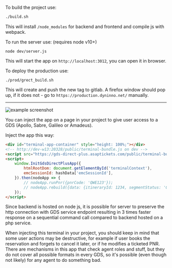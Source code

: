
To build the project use:
```bash
./build.sh
```
This will install `/node_modules` for backend and frontend and compile js with webpack.

To run the server use: (requires node v10+)
```
node dev/server.js
```
This will start the app on `http://localhost:3012`, you can open it in browser.

To deploy the production use:
```
./prod/grect_build.sh
```

This will create and push the new tag to gitlab. 
A firefox window should pop up, if it does not - go to `https://production.dyninno.net/` manually.
____________________________________________________________________________________________

![example screenshot](https://gitlab.dyninno.net/client-management-system/gds-direct-nodejs/uploads/803cfa6f85ac4bb3115dfd457ffd85cd/image.png)

You can inject the app on a page in your project to give user access to a GDS (Apollo, Sabre, Galileo or Amadeus).

Inject the app this way:
```html
<div id="terminal-app-container" style="height: 100%;"></div>
<!-- http://dev-w13:20328/public/terminal-bundle.js on dev -->
<script src="https://gds-direct-plus.asaptickets.com/public/terminal-bundle.js"></script>
<script>
    window.InitGdsDirectPlusApp({
        htmlRootDom: document.getElementById('terminalContext'),
        emcSessionId: hashData['emcSessionId'],
    }).then(nodeApp => {
        // nodeApp.runPnr({pnrCode: 'QWE123'});
        // nodeApp.rebuild({data: {itineraryId: 1234, segmentStatus: 'GK'}});
    });
</script>
```

Since backend is hosted on node js, it is possible for server to preserve the http connection with GDS service endpoint resulting in 3 times faster response on a sequential command call compared to backend hosted on a php service.

When injecting this terminal in your project, you should keep in mind that some user actions may be destructive, for example if user books the reservation and forgets to cancel it later, or if he modifies a ticketed PNR.
There are mechanisms in this app that check agent roles and stuff, but they do not cover all possible formats in every GDS, so it's possible (even though not likely) for any agent to do something bad.
